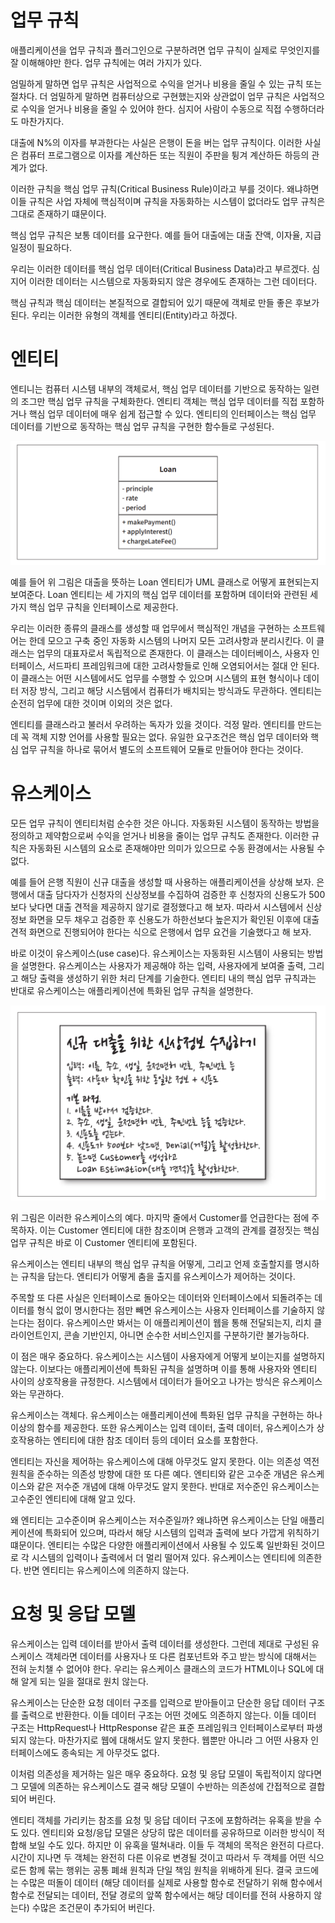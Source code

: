 # **업무 규칙**  
애플리케이션을 업무 규칙과 플러그인으로 구분하려면 업무 규칙이 실제로 무엇인지를 잘 이해해야만 한다. 업무 규칙에는 여러 가지가 있다.  
  
엄밀하게 말하면 업무 규칙은 사업적으로 수익을 얻거나 비용을 줄일 수 있는 규칙 또는 절차다. 더 엄밀하게 말하면 컴퓨터상으로 구현했는지와 상관없이 
업무 규칙은 사업적으로 수익을 얻거나 비용을 줄일 수 있어야 한다. 심지어 사람이 수동으로 직접 수행하더라도 마찬가지다.  
  
대출에 N%의 이자를 부과한다는 사실은 은행이 돈을 버는 업무 규칙이다. 이러한 사실은 컴퓨터 프로그램으로 이자를 계산하든 또는 직원이 주판을 튕겨 
계산하든 하등의 관계가 없다.  
  
이러한 규칙을 핵심 업무 규칙(Critical Business Rule)이라고 부를 것이다. 왜냐하면 이들 규칙은 사업 자체에 핵심적이며 규칙을 자동화하는 시스템이 
없더라도 업무 규칙은 그대로 존재하기 떄문이다.  
  
핵심 업무 규칙은 보통 데이터를 요구한다. 예를 들어 대출에는 대출 잔액, 이자율, 지급 일정이 필요하다.  
  
우리는 이러한 데이터를 핵심 업무 데이터(Critical Business Data)라고 부르겠다. 심지어 이러한 데이터는 시스템으로 자동화되지 않은 경우에도 
존재하는 그런 데이터다.  
  
핵심 규칙과 핵심 데이터는 본질적으로 결합되어 있기 때문에 객체로 만들 좋은 후보가 된다. 우리는 이러한 유형의 객체를 엔티티(Entity)라고 하겠다.  
  
# **엔티티**  
엔티니는 컴퓨터 시스템 내부의 객체로서, 핵심 업무 데이터를 기반으로 동작하는 일련의 조그만 핵심 업무 규칙을 구체화한다. 엔티티 객체는 핵심 업무 데이터를 
직접 포함하거나 핵심 업무 데이터에 매우 쉽게 접근할 수 있다. 엔티티의 인터페이스는 핵심 업무 데이터를 기반으로 동작하는 핵심 업무 규칙을 구현한 
함수들로 구성된다.  
  
![img.png](image/img.png)  
  
예를 들어 위 그림은 대출을 뜻하는 Loan 엔티티가 UML 클래스로 어떻게 표현되는지 보여준다. Loan 엔티티는 세 가지의 핵심 업무 데이터를 포함하며 
데이터와 관련된 세 가지 핵심 업무 규칙을 인터페이스로 제공한다.  
  
우리는 이러한 종류의 클래스를 생성할 때 업무에서 핵심적인 개념을 구현하는 소프트웨어는 한데 모으고 구축 중인 자동화 시스템의 나머지 모든 고려사항과 
분리시킨다. 이 클래스는 업무의 대표자로서 독립적으로 존재한다. 이 클래스는 데이터베이스, 사용자 인터페이스, 서드파티 프레임워크에 대한 고려사항들로 
인해 오염되어서는 절대 안 된다. 이 클래스는 어떤 시스템에서도 업무를 수행할 수 있으며 시스템의 표현 형식이나 데이터 저장 방식, 그리고 해당 시스템에서 
컴퓨터가 배치되는 방식과도 무관하다. 엔티티는 순전히 업무에 대한 것이며 이외의 것은 없다.  
  
엔티티를 클래스라고 불러서 우려하는 독자가 있을 것이다. 걱정 말라. 엔티티를 만드는 데 꼭 객체 지향 언어를 사용할 필요는 없다. 유일한 요구조건은 
핵심 업무 데이터와 핵심 업무 규칙을 하나로 묶어서 별도의 소프트웨어 모듈로 만들어야 한다는 것이다.  
  
# **유스케이스**  
모든 업무 규칙이 엔티티처럼 순수한 것은 아니다. 자동화된 시스템이 동작하는 방법을 정의하고 제약함으로써 수익을 얻거나 비용을 줄이는 업무 규칙도 
존재한다. 이러한 규칙은 자동화된 시스템의 요소로 존재해야만 의미가 있으므로 수동 환경에서는 사용될 수 없다.  
  
예를 들어 은행 직원이 신규 대출을 생성할 때 사용하는 애플리케이션을 상상해 보자. 은행에서 대출 담다자가 신청자의 신상정보를 수집하여 검증한 후 
신청자의 신용도가 500보다 낮다면 대출 견적을 제공하지 않기로 결정했다고 해 보자. 따라서 시스템에서 신상정보 화면을 모두 채우고 검증한 후 신용도가 
하한선보다 높은지가 확인된 이후에 대출 견적 화면으로 진행되어야 한다는 식으로 은행에서 업무 요건을 기술했다고 해 보자.  
  
바로 이것이 유스케이스(use case)다. 유스케이스는 자동화된 시스템이 사용되는 방법을 설명한다. 유스케이스는 사용자가 제공해야 하는 입력, 사용자에게 
보여줄 출력, 그리고 해당 출력을 생성하기 위한 처리 단계를 기술한다. 엔티티 내의 핵심 업무 규칙과는 반대로 유스케이스는 애플리케이션에 특화된 업무 
규칙을 설명한다.  
  
![img.png](image/img2.png)  
  
위 그림은 이러한 유스케이스의 예다. 마지막 줄에서 Customer를 언급한다는 점에 주목하자. 이는 Customer 엔티티에 대한 참조이며 은행과 고객의 
관계를 결정짓는 핵심 업무 규칙은 바로 이 Customer 엔티티에 포함된다.  
  
유스케이스는 엔티티 내부의 핵심 업무 규칙을 어떻게, 그리고 언제 호출할지를 명시하는 규칙을 담는다. 엔티티가 어떻게 춤을 출지를 유스케이스가 
제어하는 것이다.  
  
주목할 또 다른 사실은 인터페이스로 돌아오는 데이터와 인터페이스에서 되돌려주는 데이터를 형식 없이 명시한다는 점만 빼면 유스케이스는 사용자 
인터페이스를 기술하지 않는다는 점이다. 유스케이스만 봐서는 이 애플리케이션이 웹을 통해 전달되는지, 리치 클라이언트인지, 콘솔 기반인지, 아니면 
순수한 서비스인지를 구분하기란 불가능하다.  
  
이 점은 매우 중요하다. 유스케이스는 시스템이 사용자에게 어떻게 보이는지를 설명하지 않는다. 이보다는 애플리케이션에 특화된 규칙을 설명하며 이를 
통해 사용자와 엔티티 사이의 상호작용을 규정한다. 시스템에서 데이터가 들어오고 나가는 방식은 유스케이스와는 무관하다.  
  
유스케이스는 객체다. 유스케이스는 애플리케이션에 특화된 업무 규칙을 구현하는 하나 이상의 함수를 제공한다. 또한 유스케이스는 입력 데이터, 출력 데이터, 
유스케이스가 상호작용하는 엔티티에 대한 참조 데이터 등의 데이터 요소를 포함한다.  
  
엔티티는 자신을 제어하는 유스케이스에 대해 아무것도 알지 못한다. 이는 의존성 역전 원칙을 준수하는 의존성 방향에 대한 또 다른 예다. 엔티티와 같은 
고수준 개념은 유스케이스와 같은 저수준 개념에 대해 아무것도 알지 못한다. 반대로 저수준인 유스케이스는 고수준인 엔티티에 대해 알고 있다.  
  
왜 엔티티는 고수준이며 유스케이스는 저수준일까? 왜냐하면 유스케이스는 단일 애플리케이션에 특화되어 있으며, 따라서 해당 시스템의 입력과 출력에 보다 
가깝게 위칙하기 떄문이다. 엔티티는 수많은 다양한 애플리케이션에서 사용될 수 있도록 일반화된 것이므로 각 시스템의 입력이나 출력에서 더 멀리 
떨어져 있다. 유스케이스는 엔티티에 의존한다. 반면 엔티티는 유스케이스에 의존하지 않는다.  
  
# **요청 및 응답 모델**  
유스케이스는 입력 데이터를 받아서 출력 데이터를 생성한다. 그런데 제대로 구성된 유스케이스 객체라면 데이터를 사용자나 또 다른 컴포넌트와 주고 받는 
방식에 대해서는 전혀 눈치챌 수 없어야 한다. 우리는 유스케이스 클래스의 코드가 HTML이나 SQL에 대해 알게 되는 일을 절대로 원치 않는다.  
  
유스케이스는 단순한 요청 데이터 구조를 입력으로 받아들이고 단순한 응답 데이터 구조를 출력으로 반환한다. 이들 데이터 구조는 어떤 것에도 의존하지 않는다. 
이들 데이터 구조는 HttpRequest나 HttpResponse 같은 표준 프레임워크 인터페이스로부터 파생되지 않는다. 마찬가지로 웹에 대해서도 알지 못한다. 
웹뿐만 아니라 그 어떤 사용자 인터페이스에도 종속되는 게 아무것도 없다.  
  
이처럼 의존성을 제거하는 일은 매우 중요하다. 요청 및 응답 모델이 독립적이지 않다면 그 모델에 의존하는 유스케이스도 결국 해당 모델이 수반하는 
의존성에 간접적으로 결합되어 버린다.  
  
엔티티 객체를 가리키는 참조를 요청 및 응답 데이터 구조에 포함하려는 유혹을 받을 수도 있다. 엔티티와 요청/응답 모델은 상당히 많은 데이터를 공유하므로 
이러한 방식이 적합해 보일 수도 있다. 하지만 이 유혹을 떨쳐내라. 이들 두 객체의 목적은 완전히 다르다. 시간이 지나면 두 객체는 완전히 다른 이유로 
변경될 것이고 따라서 두 객체를 어떤 식으로든 함께 묶는 행위는 공통 폐쇄 원칙과 단일 책임 원칙을 위배하게 된다. 결국 코드에는 수많은 떠돌이 데이터
(해당 데이터를 실제로 사용할 함수로 전달하기 위해 함수에서 함수로 전달되는 데이터, 전달 경로의 앞쪽 함수에서는 해당 데이터를 전혀 사용하지 않는다)
수많은 조건문이 추가되어 버린다.